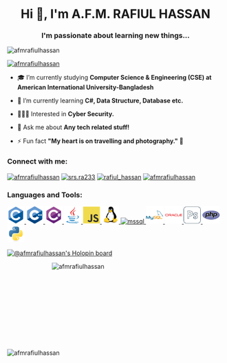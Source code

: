 <h1 align="center">Hi 👋, I'm A.F.M. RAFIUL HASSAN</h1>
<h3 align="center">I'm passionate about learning new things...</h3>

<p align="left"> <img src="https://komarev.com/ghpvc/?username=afmrafiulhassan&label=Profile%20views&color=0e75b6&style=flat" alt="afmrafiulhassan" /> </p>

<p align="left"> <a href="https://twitter.com/afmrafiulhassan" target="blank"><img src="https://img.shields.io/twitter/follow/afmrafiulhassan?logo=twitter&style=for-the-badge" alt="afmrafiulhassan" /></a> </p>

- 🎓 I’m currently studying **Computer Science & Engineering (CSE) at American International University-Bangladesh**

- 🌱 I’m currently learning **C#, Data Structure, Database etc.**

- 🕵🏼‍♂️ Interested in **Cyber Security.**

- 💬 Ask me about **Any tech related stuff!**

- ⚡ Fun fact **"My heart is on travelling and photography." 🖤**

<h3 align="left">Connect with me:</h3>
<p align="left">
<a href="https://twitter.com/afmrafiulhassan" target="blank"><img align="center" src="https://raw.githubusercontent.com/rahuldkjain/github-profile-readme-generator/master/src/images/icons/Social/twitter.svg" alt="afmrafiulhassan" height="30" width="40" /></a>
<a href="https://fb.com/srs.ra233" target="blank"><img align="center" src="https://raw.githubusercontent.com/rahuldkjain/github-profile-readme-generator/master/src/images/icons/Social/facebook.svg" alt="srs.ra233" height="30" width="40" /></a>
<a href="https://instagram.com/rafiul_hassan" target="blank"><img align="center" src="https://raw.githubusercontent.com/rahuldkjain/github-profile-readme-generator/master/src/images/icons/Social/instagram.svg" alt="rafiul_hassan" height="30" width="40" /></a>
<a href="https://www.youtube.com/c/afmrafiulhassan" target="blank"><img align="center" src="https://raw.githubusercontent.com/rahuldkjain/github-profile-readme-generator/master/src/images/icons/Social/youtube.svg" alt="afmrafiulhassan" height="30" width="40" /></a>
</p>

<h3 align="left">Languages and Tools:</h3>
<p align="left"> <a href="https://www.cprogramming.com/" target="_blank" rel="noreferrer"> <img src="https://raw.githubusercontent.com/devicons/devicon/master/icons/c/c-original.svg" alt="c" width="40" height="40"/> </a> <a href="https://www.w3schools.com/cpp/" target="_blank" rel="noreferrer"> <img src="https://raw.githubusercontent.com/devicons/devicon/master/icons/cplusplus/cplusplus-original.svg" alt="cplusplus" width="40" height="40"/> </a> <a href="https://www.w3schools.com/cs/" target="_blank" rel="noreferrer"> <img src="https://raw.githubusercontent.com/devicons/devicon/master/icons/csharp/csharp-original.svg" alt="csharp" width="40" height="40"/> </a> <a href="https://www.java.com" target="_blank" rel="noreferrer"> <img src="https://raw.githubusercontent.com/devicons/devicon/master/icons/java/java-original.svg" alt="java" width="40" height="40"/> </a> <a href="https://developer.mozilla.org/en-US/docs/Web/JavaScript" target="_blank" rel="noreferrer"> <img src="https://raw.githubusercontent.com/devicons/devicon/master/icons/javascript/javascript-original.svg" alt="javascript" width="40" height="40"/> </a> <a href="https://www.linux.org/" target="_blank" rel="noreferrer"> <img src="https://raw.githubusercontent.com/devicons/devicon/master/icons/linux/linux-original.svg" alt="linux" width="40" height="40"/> </a> <a href="https://www.microsoft.com/en-us/sql-server" target="_blank" rel="noreferrer"> <img src="https://www.svgrepo.com/show/303229/microsoft-sql-server-logo.svg" alt="mssql" width="40" height="40"/> </a> <a href="https://www.mysql.com/" target="_blank" rel="noreferrer"> <img src="https://raw.githubusercontent.com/devicons/devicon/master/icons/mysql/mysql-original-wordmark.svg" alt="mysql" width="40" height="40"/> </a> <a href="https://www.oracle.com/" target="_blank" rel="noreferrer"> <img src="https://raw.githubusercontent.com/devicons/devicon/master/icons/oracle/oracle-original.svg" alt="oracle" width="40" height="40"/> </a> <a href="https://www.photoshop.com/en" target="_blank" rel="noreferrer"> <img src="https://raw.githubusercontent.com/devicons/devicon/master/icons/photoshop/photoshop-line.svg" alt="photoshop" width="40" height="40"/> </a> <a href="https://www.php.net" target="_blank" rel="noreferrer"> <img src="https://raw.githubusercontent.com/devicons/devicon/master/icons/php/php-original.svg" alt="php" width="40" height="40"/> </a> <a href="https://www.python.org" target="_blank" rel="noreferrer"> <img src="https://raw.githubusercontent.com/devicons/devicon/master/icons/python/python-original.svg" alt="python" width="40" height="40"/> </a> </p>

[![@afmrafiulhassan's Holopin board](https://holopin.me/afmrafiulhassan)](https://holopin.io/@afmrafiulhassan)

<p><img align="right" height="200" width="400" src="https://github-readme-stats.vercel.app/api?username=afmrafiulhassan&show_icons=true&locale=en&theme=tokyonight" alt="afmrafiulhassan" /></p>

<p><img align="center" height="200" width="400" src="https://github-readme-streak-stats.herokuapp.com/?user=afmrafiulhassan&theme=tokyonight" alt="afmrafiulhassan" /></p>
